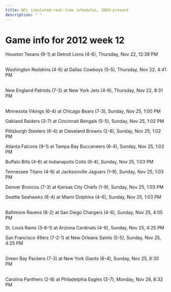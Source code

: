 ```yaml
---
title: NFL simulated-real-time schedules, 2009-present
description: " "
---
```


# Game info for 2012 week 12

Houston Texans (9-1) at Detroit Lions (4-6), Thursday, Nov 22, 12:39 PM

<br/>Washington Redskins (4-6) at Dallas Cowboys (5-5), Thursday, Nov 22, 4:41 PM

<br/>New England Patriots (7-3) at New York Jets (4-6), Thursday, Nov 22, 8:31 PM

<br/>Minnesota Vikings (6-4) at Chicago Bears (7-3), Sunday, Nov 25, 1:00 PM

Oakland Raiders (3-7) at Cincinnati Bengals (5-5), Sunday, Nov 25, 1:02 PM

Pittsburgh Steelers (6-4) at Cleveland Browns (2-8), Sunday, Nov 25, 1:02 PM

Atlanta Falcons (9-1) at Tampa Bay Buccaneers (6-4), Sunday, Nov 25, 1:02 PM

Buffalo Bills (4-6) at Indianapolis Colts (6-4), Sunday, Nov 25, 1:03 PM

Tennessee Titans (4-6) at Jacksonville Jaguars (1-9), Sunday, Nov 25, 1:03 PM

Denver Broncos (7-3) at Kansas City Chiefs (1-9), Sunday, Nov 25, 1:03 PM

Seattle Seahawks (6-4) at Miami Dolphins (4-6), Sunday, Nov 25, 1:03 PM

<br/>Baltimore Ravens (8-2) at San Diego Chargers (4-6), Sunday, Nov 25, 4:05 PM

St. Louis Rams (3-6-1) at Arizona Cardinals (4-6), Sunday, Nov 25, 4:25 PM

San Francisco 49ers (7-2-1) at New Orleans Saints (5-5), Sunday, Nov 25, 4:25 PM

<br/>Green Bay Packers (7-3) at New York Giants (6-4), Sunday, Nov 25, 8:30 PM

<br/>Carolina Panthers (2-8) at Philadelphia Eagles (3-7), Monday, Nov 26, 8:32 PM

